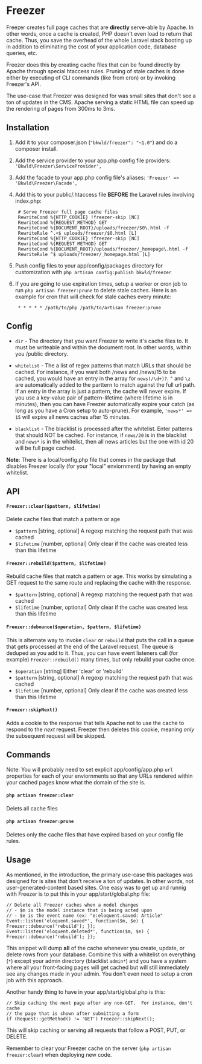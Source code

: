 # Freezer

Freezer creates full page caches that are **directly** serve-able by Apache.  In other words, once a cache is created, PHP doesn't even load to return that cache.  Thus, you save the overhead of the whole Laravel stack booting up in addition to eliminating the cost of your application code, database queries, etc.

Freezer does this by creating cache files that can be found directly by Apache through special htaccess rules.  Pruning of stale caches is done either by executing of CLI commands (like from cron) or by invoking Freezer's API.

The use-case that Freezer was designed for was small sites that don't see a ton of updates in the CMS.  Apache serving a static HTML file can speed up the rendering of pages from 300ms to 3ms.

## Installation

1. Add it to your composer.json (`"bkwld/freezer": "~1.0"`) and do a composer install.

2. Add the service provider to your app.php config file providers: `'Bkwld\Freezer\ServiceProvider',`

3. Add the facade to your app.php config file's aliases: `'Freezer' => 'Bkwld\Freezer\Facade',`

4. Add this to your public/.htaccess file **BEFORE** the Laravel rules involving index.php:

		# Serve Freezer full page cache files
		RewriteCond %{HTTP_COOKIE} !freezer-skip [NC]
		RewriteCond %{REQUEST_METHOD} GET
		RewriteCond %{DOCUMENT_ROOT}/uploads/freezer/$0\.html -f
		RewriteRule ^.+$ uploads/freezer/$0.html [L]
		RewriteCond %{HTTP_COOKIE} !freezer-skip [NC]
		RewriteCond %{REQUEST_METHOD} GET
		RewriteCond %{DOCUMENT_ROOT}/uploads/freezer/_homepage\.html -f
		RewriteRule ^$ uploads/freezer/_homepage.html [L]

5. Push config files to your app/config/packages directory for customization with `php artisan config:publish bkwld/freezer`

6. If you are going to use expiration times, setup a worker or cron job to run `php artisan freezer:prune` to delete stale caches.  Here is an example for cron that will check for stale caches every minute:

		* * * * * /path/to/php /path/to/artisan freezer:prune
		
## Config

* `dir` - The directory that you want Freezer to write it's cache files to.  It must be writeable and within the document root.  In other words, within you /public directory.

* `whitelist` - The a list of regex patterns that match URLs that should be cached.  For instance, if you want both /news and /news/15 to be cached, you would have an entry in the array for `news(/\d+)?`.  `^` and `\z` are automatically added to the parttern to match against the full url path.  If an entry in the array is just a pattern, the cache will never expire.  If you use a key-value pair of pattern-lifetime (where lifetime is in minutes), then you can have Freezer automatically expire your catch (as long as you have a Cron setup to auto-prune).  For example, `'news*' => 15` will expire all news caches after 15 minutes. 

* `blacklist` - The blacklist is processed after the whitelist.  Enter patterns that should NOT be cached.  For instance, if `news/20` is in the blacklist and `news*` is in the whitelist, then all news articles but the one with id 20 will be full page cached.

**Note**: There is a local/config.php file that comes in the package that disables Freezer locally (for your "local" enviornment) by having an empty whitelist.

## API

#### `Freezer::clear($pattern, $lifetime)`

Delete cache files that match a pattern or age

- `$pattern` [string, optional] A regexp matching the request path that was cached
- `$lifetime` [number, optional] Only clear if the cache was created less than this lifetime

#### `Freezer::rebuild($pattern, $lifetime)`

Rebuild cache files that match a pattern or age.  This works by simulating a GET request to the same route and replacing the cache with the response.

- `$pattern` [string, optional] A regexp matching the request path that was cached
- `$lifetime` [number, optional] Only clear if the cache was created less than this lifetime

#### `Freezer::debounce($operation, $pattern, $lifetime)`

This is alternate way to invoke `clear` or `rebuild` that puts the call in a queue that gets processed at the end of the Laravel request.  The queue is deduped as you add to it.  Thus, you can have event listeners call (for example) `Freezer::rebuild()` many times, but only rebuild your cache once.

- `$operation` [string] Either 'clear' or 'rebuild'
- `$pattern` [string, optional] A regexp matching the request path that was cached
- `$lifetime` [number, optional] Only clear if the cache was created less than this lifetime

#### `Freezer::skipNext()`

Adds a cookie to the response that tells Apache not to use the cache to respond to the *next* request.  Freezer then deletes this cookie, meaning *only* the subsequent request will be skipped.

## Commands

Note: You will probably need to set explicit app/config/app.php `url` properties for each of your enviornments so that any URLs rendered within your cached pages know what the domain of the site is.

#### `php artisan freezer:clear`

Delets all cache files

#### `php artisan freezer:prune`

Deletes only the cache files that have expired based on your config file rules.

## Usage

As mentioned, in the introduction, the primary use-case this packages was designed for is sites that don't receive a ton of updates.  In other words, not user-generated-content based sites.  One easy was to get up and runnig with Freezer is to put this in your app/start/global.php file:

	// Delete all Freezer caches when a model changes
	// - $m is the model instance that is being acted upon
	// - $e is the event name (ex: "e:eloquent.saved: Article"
	Event::listen('eloquent.saved*', function($m, $e) { Freezer::debounce('rebuild'); });
	Event::listen('eloquent.deleted*', function($m, $e) { Freezer::debounce('rebuild'); });

This snippet will dump **all** of the cache whenever you create, update, or delete rows from your database.  Combine this with a whitelist on everything (`*`) except your admin directory (blacklist `admin*`) and you have a system where all your front-facing pages will get cached but will still immediately see any changes made in your admin.  You don't even need to setup a cron job with this approach.

Another handy thing to have in your app/start/global.php is this:

	// Skip caching the next page after any non-GET.  For instance, don't cache
	// the page that is shown after submitting a form
	if (Request::getMethod() != 'GET') Freezer::skipNext();

This will skip caching or serving all requests that follow a POST, PUT, or DELETE.

Remember to clear your Freezer cache on the server (`php artisan freezer:clear`) when deploying new code.
